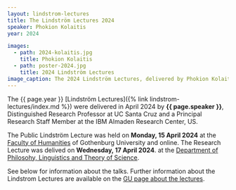 ```yaml
---
layout: lindstrom-lectures
title: The Lindström Lectures 2024
speaker: Phokion Kolaitis
year: 2024

images: 
  - path: 2024-kolaitis.jpg
    title: Phokion Kolaitis
  - path: poster-2024.jpg
    title: 2024 Lindström Lectures
image_caption: The 2024 Lindström Lectures, delivered by Phokion Kolaitis
---
```


The {{ page.year }} [Lindström Lectures]({% link lindstrom-lectures/index.md %}) were delivered in April 2024 by **{{ page.speaker }}**, Distinguished Research Professor at UC Santa Cruz and a Principal Research Staff Member at the IBM Almaden Research Center, US.

The Public Lindström Lecture was held on **Monday, 15 April 2024** at the [Faculty of Humanities](https://www.gu.se/en/humanities) of Gothenburg University and online. 
The Research Lecture was delived on **Wednesday, 17 April 2024**. at the [Department of Philosohy, Linguistics and Theory of Science](https://www.gu.se/en/flov).

See below for information about the talks. 
Further information about the Lindstrom Lectures are available on the [GU page about the lectures](https://www.gu.se/en/flov/the-lindstrom-lectures).
